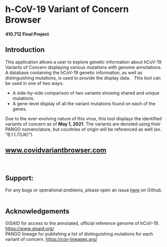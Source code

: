 # h-CoV-19 Variant of Concern Browser
#### 410.712 Final Project
## Introduction
  
This application allows a user to explore genetic information about hCoV-19 Variants of Concern displaying various mutations with genome annotations.  A database containing the hCoV-19 genetic information, as well as distinguishing mutations, is used to provide the display data.
 
  This tool can be used in one of two ways:
  * A side-by-side comparison of two variants showing shared and unique mutations.
  * A gene-level display of all the variant mutations found on each of the genes.  
  

Due to the ever-evolving nature of this virus, this tool displays the identified variants of concern as of **May 1, 2021**.  The variants are denoted using their PANGO nomenclature, but countries of origin will be referenced as well (ex. "B.1.1.7(UK)").
 
## www.covidvariantbrowser.com
 
## Support:
For any bugs or operational problems, please open an issue [here](https://github.com/KSteenbergen/programming_final_project) on Github.
 
## Acknowledgements
  GISAID for access to the annotated, official reference genome of hCoV-19.  https://www.gisaid.org/  
  PANGO lineage for publishing a list of distinguishing mutations for each variant of concern. https://cov-lineages.org/
